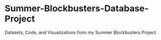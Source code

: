 # Summer-Blockbusters-Database-Project
Datasets, Code, and Visualizations from my Summer Blockbusters Project
